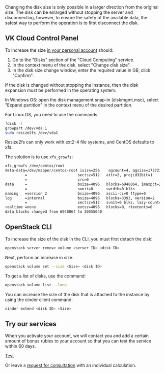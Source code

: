Changing the disk size is only possible in a larger direction from the original size. The disk can be enlarged without stopping the server and disconnecting, however, to ensure the safety of the available data, the safest way to perform the operation is to first disconnect the disk.

## VK Cloud Control Panel

To increase the size [in your personal account](https://mcs.mail.ru/app/services/infra/servers/) should:

1. Go to the "Disks" section of the "Cloud Computing" service.
2. In the context menu of the disk, select "Change disk size".
3. In the disk size change window, enter the required value in GB, click "Confirm".

If the disk is changed without stopping the instance, then the disk expansion must be performed in the operating system.

In Windows OS: open the disk management snap-in (diskmgmt.msc), select "Expand partition" in the context menu of the desired partition.

For Linux OS, you need to use the commands:

```bash
fdisk -l
growpart /dev/vda 1
sudo resize2fs /dev/vda1
```

<warn>

Resize2fs can only work with ext2-4 file systems, and CentOS defaults to xfs.

</warn>

The solution is to use `xfs_growfs`:

```bash
xfs_growfs /dev/centos/root
meta-data=/dev/mapper/centos-root isize=256    agcount=4, agsize=1737216 blks
         =                       sectsz=512   attr=2, projid32bit=1
         =                       crc=0
data     =                       bsize=4096   blocks=6948864, imaxpct=25
         =                       sunit=0      swidth=0 blks
naming   =version 2              bsize=4096   ascii-ci=0 ftype=0
log      =internal               bsize=4096   blocks=3393, version=2
         =                       sectsz=512   sunit=0 blks, lazy-count=1
realtime =none                   extsz=4096   blocks=0, rtextents=0
data blocks changed from 6948864 to 20055040
```

## OpenStack CLI

To increase the size of the disk in the CLI, you must first detach the disk:

```bash
openstack server remove volume <server ID> <disk ID>
```

Next, perform an increase in size:

```bash
openstack volume set --size <Size> <disk ID>
```

To get a list of disks, use the command:

```bash
openstack volume list --long
```

You can increase the size of the disk that is attached to the instance by using the cinder client command:

```bash
cinder extend <disk ID> <Size>
```

## Try our services

When you activate your account, we will contact you and add a certain amount of bonus rubles to your account so that you can test the service within 60 days.

[Test](https://mcs.mail.ru/app/)

Or leave a [request for consultation](https://mcs.mail.ru/help/contact-us) with an individual calculation.

